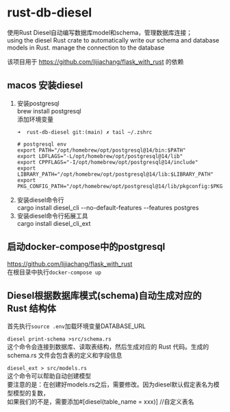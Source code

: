 # rust-db-diesel
使用Rust Diesel自动编写数据库model和schema，管理数据库连接；  
using the diesel Rust crate to automatically write our schema and database models in Rust. manage the connection to the database

该项目用于 https://github.com/lijiachang/flask_with_rust 的依赖

## macos 安装diesel
1. 安装postgresql  
brew install postgresql  
    添加环境变量  
    ```text
    ➜  rust-db-diesel git:(main) ✗ tail ~/.zshrc                      
    
    # postgresql env
    export PATH="/opt/homebrew/opt/postgresql@14/bin:$PATH"
    export LDFLAGS="-L/opt/homebrew/opt/postgresql@14/lib"
    export CPPFLAGS="-I/opt/homebrew/opt/postgresql@14/include"
    export LIBRARY_PATH="/opt/homebrew/opt/postgresql@14/lib:$LIBRARY_PATH"
    export PKG_CONFIG_PATH="/opt/homebrew/opt/postgresql@14/lib/pkgconfig:$PKG_CONFIG_PATH"
    ```
2. 安装diesel命令行  
cargo install diesel_cli --no-default-features --features postgres  
3. 安装diesel命令行拓展工具  
cargo install diesel_cli_ext



## 启动docker-compose中的postgresql
https://github.com/lijiachang/flask_with_rust  
在根目录中执行`docker-compose up`  

## Diesel根据数据库模式(schema)自动生成对应的 Rust 结构体  
首先执行`source .env`加载环境变量DATABASE_URL  

`diesel print-schema >src/schema.rs`  
这个命令会连接到数据库、读取表结构，然后生成对应的 Rust 代码。生成的 schema.rs 文件会包含表的定义和字段信息

`diesel_ext > src/models.rs`  
这个命令可以帮助自动创建模型  
要注意的是：在创建好models.rs之后，需要修改。因为diesel默认假定表名为模型模型的复数，  
如果我们的不是，需要添加#[diesel(table_name = xxx)] //自定义表名